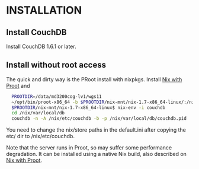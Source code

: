 # INSTALLATION

## Install CouchDB

Install CouchDB 1.6.1 or later. 

## Install without root access

The quick and dirty way is the PRoot install with nixpkgs. Install [Nix with
Proot](https://nixos.org/wiki/How_to_install_nix_in_home_%28on_another_distribution%29)
and

```sh
  PROOTDIR=/data/md3200cog-lv1/wgs11
  ~/opt/bin/proot-x86_64 -b $PROOTDIR/nix-mnt/nix-1.7-x86_64-linux/:/nix
  $PROOTDIR/nix-mnt/nix-1.7-x86_64-linux$ nix-env -i couchdb
  cd /nix/var/local/db
  couchdb -n -A /nix/etc/couchdb -b -p /nix/var/local/db/couchdb.pid
```

You need to change the nix/store paths in the default.ini after copying the etc/ dir to
/nix/etc/couchdb.

Note that the server runs in Proot, so may suffer some performance degradation. It
can be installed using a native Nix build, also described on
[Nix with
Proot](https://nixos.org/wiki/How_to_install_nix_in_home_%28on_another_distribution%29).

